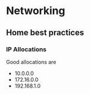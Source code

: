 # Networking 

## Home best practices 

### IP Allocations 

Good allocations are 

- 10.0.0.0
- 172.16.0.0
- 192.168.1.0